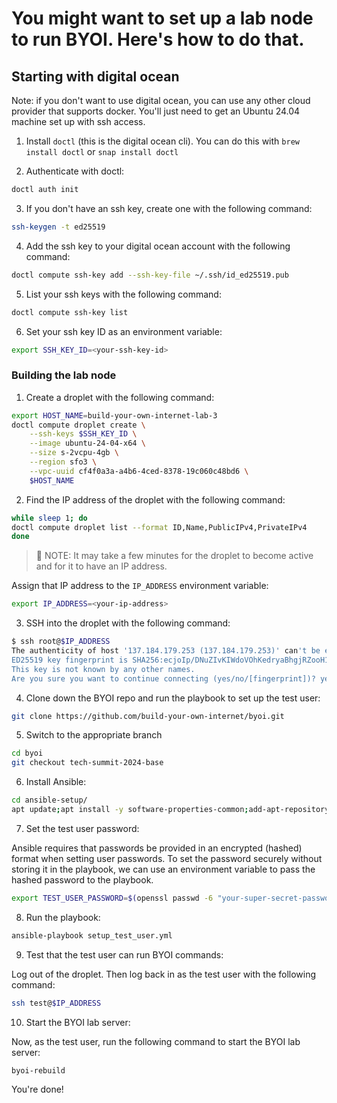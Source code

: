 # You might want to set up a lab node to run BYOI. Here's how to do that.

## Starting with digital ocean

Note: if you don't want to use digital ocean, you can use any other cloud
provider that supports docker. You'll just need to get an Ubuntu 24.04 machine
set up with ssh access.

1. Install `doctl` (this is the digital ocean cli). You can do this with `brew install doctl` or `snap install doctl`

2. Authenticate with doctl:

  ```bash
  doctl auth init
  ```

3. If you don't have an ssh key, create one with the following command:

  ```bash
  ssh-keygen -t ed25519
  ```

4. Add the ssh key to your digital ocean account with the following command:

  ```bash
  doctl compute ssh-key add --ssh-key-file ~/.ssh/id_ed25519.pub
  ```

5. List your ssh keys with the following command:

  ```bash
  doctl compute ssh-key list
  ```

6. Set your ssh key ID as an environment variable:

  ```bash
  export SSH_KEY_ID=<your-ssh-key-id>
  ```

### Building the lab node

1. Create a droplet with the following command:

  ```bash
  export HOST_NAME=build-your-own-internet-lab-3
  doctl compute droplet create \
      --ssh-keys $SSH_KEY_ID \
      --image ubuntu-24-04-x64 \
      --size s-2vcpu-4gb \
      --region sfo3 \
      --vpc-uuid cf4f0a3a-a4b6-4ced-8378-19c060c48bd6 \
      $HOST_NAME
  ```

2. Find the IP address of the droplet with the following command:

  ```bash
  while sleep 1; do
  doctl compute droplet list --format ID,Name,PublicIPv4,PrivateIPv4
  done
  ```

> 📝 NOTE: It may take a few minutes for the droplet to become active and for it to have an IP address.

Assign that IP address to the `IP_ADDRESS` environment variable:

  ```bash
  export IP_ADDRESS=<your-ip-address>
  ```

3. SSH into the droplet with the following command:

  ```bash
  $ ssh root@$IP_ADDRESS
  The authenticity of host '137.184.179.253 (137.184.179.253)' can't be established.
  ED25519 key fingerprint is SHA256:ecjoIp/DNuZIvKIWdoVOhKedryaBhgjRZooH1iYMKGU.
  This key is not known by any other names.
  Are you sure you want to continue connecting (yes/no/[fingerprint])? yes
  ```

4. Clone down the BYOI repo and run the playbook to set up the test user:

  ```bash
  git clone https://github.com/build-your-own-internet/byoi.git
  ```

5. Switch to the appropriate branch

  ```bash
  cd byoi
  git checkout tech-summit-2024-base
  ```

6. Install Ansible:

  ```bash
  cd ansible-setup/
  apt update;apt install -y software-properties-common;add-apt-repository --yes --update ppa:ansible/ansible;apt install -y ansible;
  ```

7. Set the test user password:

Ansible requires that passwords be provided in an encrypted (hashed) format when setting user passwords. To set the password securely without storing it in the playbook, we can use an environment variable to pass the hashed password to the playbook.

  ```bash
  export TEST_USER_PASSWORD=$(openssl passwd -6 "your-super-secret-password")
  ```

8. Run the playbook:

  ```bash
  ansible-playbook setup_test_user.yml
  ```

9. Test that the test user can run BYOI commands:

Log out of the droplet. Then log back in as the test user with the following command:

  ```bash
  ssh test@$IP_ADDRESS
  ```

10. Start the BYOI lab server:

Now, as the test user, run the following command to start the BYOI lab server:

  ```bash
  byoi-rebuild
  ```

You're done!
